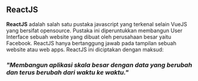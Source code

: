 ## ReactJS
**ReactJS** adalah salah satu pustaka javascript yang terkenal selain VueJS yang bersifat opensource.
Pustaka ini diperuntukkan membangun User Interface sebuah website yang dibuat oleh perusahaan besar yaitu Facebook.
ReactJS hanya bertanggung jawab pada tampilan sebuah website atau web apps. ReactJS ini diciptakan dengan maksud:

### *"Membangun aplikasi skala besar dengan data yang berubah dan terus berubah dari waktu ke waktu."*
